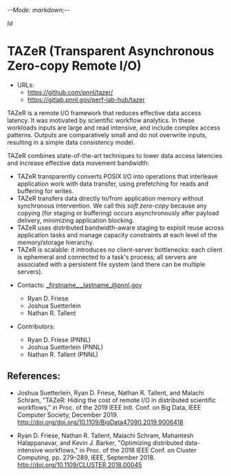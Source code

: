 -*-Mode: markdown;-*-

$Id$


TAZeR (Transparent Asynchronous Zero-copy Remote I/O)
=============================================================================

* URLs:
  - https://github.com/pnnl/tazer/
  - https://gitlab.pnnl.gov/perf-lab-hub/tazer


TAZeR is a remote I/O framework that reduces effective data access latency. It was motivated by scientific workflow analytics. In these workloads inputs are large and read intensive, and include complex access patterns. Outputs are comparatively small and do not overwrite inputs, resulting in a simple data consistency model.

TAZeR combines state-of-the-art techniques to lower data access latencies and increase effective data movement bandwidth:
- TAZeR transparently converts POSIX I/O into operations that interleave application work with data transfer, using prefetching for reads and buffering for writes.
- TAZeR transfers data directly to/from application memory without synchronous intervention. We call this _soft zero-copy_ because any copying (for staging or buffering) occurs asynchronously after payload delivery, minimizing application blocking.
- TAZeR uses distributed bandwidth-aware staging to exploit reuse across application tasks and manage capacity constraints at each level of the memory/storage hierarchy.
- TAZeR is scalable: it introduces _no_ client-server bottlenecks: each client is ephemeral and connected to a task's process; all servers are associated with a persistent file system (and there can be multiple servers).


* Contacts: _firstname_._lastname_@pnnl.gov
  - Ryan D. Friese
  - Joshua Suetterlein
  - Nathan R. Tallent


* Contributors:
  - Ryan D. Friese (PNNL)
  - Joshua Suetterlein (PNNL)
  - Nathan R. Tallent (PNNL)



References:
-----------------------------------------------------------------------------

* Joshua Suetterlein, Ryan D. Friese, Nathan R. Tallent, and Malachi Schram, "TAZeR: Hiding the cost of remote I/O in distributed scientific workflows," in Proc. of the 2019 IEEE Intl. Conf. on Big Data, IEEE Computer Society, December 2019. http://doi.org/doi.org/10.1109/BigData47090.2019.9006418

* Ryan D. Friese, Nathan R. Tallent, Malachi Schram, Mahantesh Halappanavar, and Kevin J. Barker, "Optimizing distributed data-intensive workflows," in Proc. of the 2018 IEEE Conf. on Cluster Computing, pp. 279–289, IEEE, September 2018. http://doi.org/10.1109/CLUSTER.2018.00045
